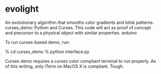 evolight
========

An evolutionary algorithm that smooths color gradients and blink patterns. 
curses_demo: Python and Curses. This code will act as proof of concept and precursor to a physical object with similar properties.
arduino

To run curses-based demo, run:

% cd curses_demo
% python interface.py

Curses demo requires a curses color compliant terminal to run properly. As of this writing, only iTerm on MacOS X is compliant. Tough.
